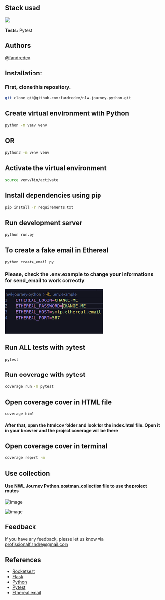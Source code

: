 ## Stack used

<img src="https://skillicons.dev/icons?i=python,flask,githubactions,postman,vscode,sqlite,ubuntu&theme=dark" />
<br>

**Tests:** Pytest



## Authors
[@fandredev](https://www.linkedin.com/in/devfandre/)


## Installation:
### First, clone this repository.
```bash
git clone git@github.com:fandredev/nlw-journey-python.git
```

## Create virtual environment with Python

```bash
python -m venv venv
```
## OR
```bash
python3 -m venv venv
```

## Activate the virtual environment

```bash
source venv/bin/activate
```

## Install dependencies using pip
```bash
pip install -r requirements.txt
```
 
## Run development server
```bash
python run.py
```

## To create a fake email in Ethereal

``` 
python create_email.py
``` 

<h3> Please, check the .env.example to change your informations for send_email to work correctly


![Variaveis de ambiente do projeto para envio de email](ethereal.png)


## Run ALL tests with pytest

``` 
pytest
``` 

## Run coverage with pytest
```bash
coverage run -m pytest
```

## Open coverage cover in HTML file
```bash
coverage html
```
<h4>After that, open the htmlcov folder and look for the index.html file.
Open it in your browser and the project coverage will be there</h4>


## Open coverage cover in terminal
```bash
coverage report -m
```

## Use collection
<h4>Use NWL Journey Python.postman_collection file to use the project routes</h4>

![image](https://github.com/fandredev/nlw-journey-python/assets/49297012/b344c322-05d2-4842-be8e-e00c0f59214b)

![image](https://github.com/fandredev/nlw-journey-python/assets/49297012/aa3de447-59e0-47a3-ae3b-eab16d37047a)
<br>


## Feedback

If you have any feedback, please let us know via profissionalf.andre@gmail.com

## References
 - [Rocketseat](https://www.linkedin.com/school/rocketseat)
 - [Flask](https://flask.palletsprojects.com/en/3.0.x/)
 - [Python](https://www.python.org/)
 - [Pytest](https://docs.pytest.org/)
 - [Ethereal email](https://ethereal.email/)

